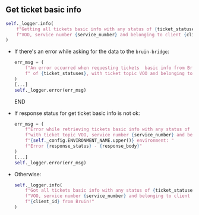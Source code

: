 ## Get ticket basic info
```python
self._logger.info(
    f"Getting all tickets basic info with any status of {ticket_statuses}, with ticket topic "
    f"VOO, service number {service_number} and belonging to client {client_id} from Bruin..."
)
```

* If there's an error while asking for the data to the `bruin-bridge`:
  ```python
  err_msg = (
      f"An error occurred when requesting tickets  basic info from Bruin API with any status"
      f" of {ticket_statuses}, with ticket topic VOO and belonging to client {client_id} -> {e}"
  )
  [...]
  self._logger.error(err_msg)
  ```
  END

* If response status for get ticket basic info is not ok:
  ```python
  err_msg = (
      f"Error while retrieving tickets basic info with any status of {ticket_statuses}, "
      f"with ticket topic VOO, service number {service_number} and belonging to client {client_id} in "
      f"{self._config.ENVIRONMENT_NAME.upper()} environment: "
      f"Error {response_status} - {response_body}"
  )
  [...]
  self._logger.error(err_msg)
  ```
* Otherwise:
  ```python
  self._logger.info(
      f"Got all tickets basic info with any status of {ticket_statuses}, with ticket topic "
      f"VOO, service number {service_number} and belonging to client "
      f"{client_id} from Bruin!"
  )
  ```